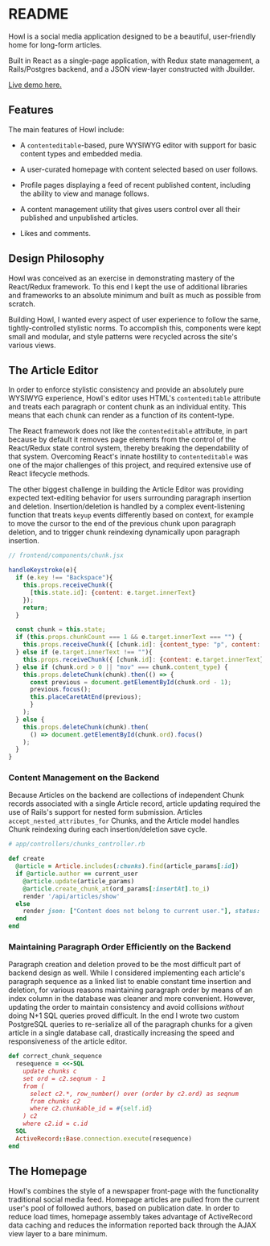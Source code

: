 

# README

Howl is a social media application designed to be a beautiful, user-friendly home for long-form articles.

Built in React as a single-page application, with Redux state management, a Rails/Postgres backend, and a JSON view-layer constructed with Jbuilder.

[Live demo here.](http://howlapp.herokuapp.com)

## Features

The main features of Howl include:

- A `contenteditable`-based, pure WYSIWYG editor with support for basic content types and embedded media.

- A user-curated homepage with content selected based on user follows.

- Profile pages displaying a feed of recent published content, including the ability to view and manage follows.

- A content management utility that gives users control over all their
published and unpublished articles.

- Likes and comments.

## Design Philosophy

Howl was conceived as an exercise in demonstrating mastery of the React/Redux framework. To this end I kept the use of additional libraries and frameworks to an absolute minimum and built as much as possible from scratch.

Building Howl, I wanted every aspect of user experience to follow the same, tightly-controlled stylistic norms. To accomplish this, components were kept small and modular, and style patterns were recycled across the site's various views.

## The Article Editor

In order to enforce stylistic consistency and provide an absolutely pure WYSIWYG
experience, Howl's editor uses HTML's `contenteditable` attribute and treats each paragraph or content chunk as an individual entity. This means that each chunk can render as a function of its content-type.

The React framework does not like the `contenteditable` attribute, in part because by default it removes page elements from the control of the React/Redux state control system, thereby breaking the dependability of that system. Overcoming React's innate hostility to `contenteditable` was one of the major challenges of this project, and required extensive use of React lifecycle methods.

The other biggest challenge in building the Article Editor was providing expected text-editing behavior for users surrounding paragraph insertion and deletion. Insertion/deletion is handled by a complex event-listening function that treats `keyup` events differently based on context, for example to move the cursor to the end of the previous chunk upon paragraph deletion, and to trigger chunk reindexing dynamically upon paragraph insertion.

``` js
// frontend/components/chunk.jsx

handleKeystroke(e){
  if (e.key !== "Backspace"){
    this.props.receiveChunk({
      [this.state.id]: {content: e.target.innerText}
    });
    return;
  }

  const chunk = this.state;
  if (this.props.chunkCount === 1 && e.target.innerText === "") {
    this.props.receiveChunk({ [chunk.id]: {content_type: "p", content: ""}});
  } else if (e.target.innerText !== ""){
    this.props.receiveChunk({ [chunk.id]: {content: e.target.innerText}});
  } else if (chunk.ord > 0 || "mov" === chunk.content_type) {
    this.props.deleteChunk(chunk).then(() => {
      const previous = document.getElementById(chunk.ord - 1);
      previous.focus();
      this.placeCaretAtEnd(previous);
      }
    );
  } else {
    this.props.deleteChunk(chunk).then(
      () => document.getElementById(chunk.ord).focus()
    );
  }
}
```

### Content Management on the Backend

Because Articles on the backend are collections of independent Chunk records associated with a single Article record, article updating required the use of Rails's support for nested form submission.  Articles `accept_nested_attributes_for` Chunks, and the Article model handles Chunk reindexing during each insertion/deletion save cycle.

``` rb
# app/controllers/chunks_controller.rb

def create
  @article = Article.includes(:chunks).find(article_params[:id])
  if @article.author == current_user
    @article.update(article_params)
    @article.create_chunk_at(ord_params[:insertAt].to_i)
    render '/api/articles/show'
  else
    render json: ["Content does not belong to current user."], status: 403
  end
end

```

### Maintaining Paragraph Order Efficiently on the Backend

Paragraph creation and deletion proved to be the most difficult part of backend design as well. While I considered implementing each article's paragraph sequence as a linked list to enable constant time insertion and deletion, for various reasons maintaining paragraph order by means of an index column in the database was cleaner and more convenient.  However, updating the order to maintain consistency and avoid collisions *without* doing N+1 SQL queries proved difficult.  In the end I wrote two custom PostgreSQL queries to re-serialize all of the paragraph chunks for a given article in a single database call, drastically increasing the speed and responsiveness of the article editor.

``` ruby
def correct_chunk_sequence
  resequence = <<-SQL
    update chunks c
    set ord = c2.seqnum - 1
    from (
      select c2.*, row_number() over (order by c2.ord) as seqnum
      from chunks c2
      where c2.chunkable_id = #{self.id}
    ) c2
    where c2.id = c.id
  SQL
  ActiveRecord::Base.connection.execute(resequence)
end

```

## The Homepage

Howl's combines the style of a newspaper front-page with the functionality traditional social media feed.  Homepage articles are pulled from the current user's pool of followed authors, based on publication date.  In order to reduce load times, homepage assembly takes advantage of ActiveRecord data caching and reduces the information reported back through the AJAX view layer to a bare minimum.
